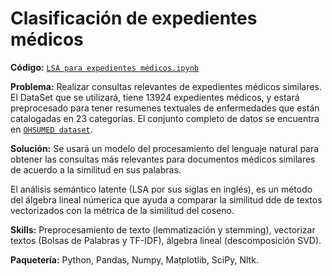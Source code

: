 # Clasificación de expedientes médicos

**Código:** [`LSA para expedientes médicos.ipynb`](https://github.com/ElAleph25/Projectos-del-Portafolio-/blob/main/LSAParaExpedientesM%C3%A9dicos/LSA%20para%20expedientes%20me%CC%81dicos.ipynb)

**Problema:** Realizar consultas relevantes de expedientes médicos similares. El DataSet que se utilizará, tiene 13924 expedientes médicos, y estará preprocesado para tener resumenes textuales de enfermedades que están catalogadas en 23 categorías.
El conjunto completo de datos se encuentra en [`OHSUMED dataset`](https://www.mat.unical.it/OlexSuite/Datasets/SampleDataSets-about.htm).

**Solución:** Se usará un modelo del procesamiento del lenguaje natural para obtener las consultas más relevantes para documentos médicos similares de acuerdo a la similitud en sus palabras. 

El análisis semántico latente (LSA por sus siglas en inglés), es un método del álgebra lineal númerica que ayuda a comparar la similitud dde de textos vectorizados con la métrica de la similitud del coseno.

**Skills:** Preprocesamiento de texto (lemmatización y stemming), vectorizar textos (Bolsas de Palabras y TF-IDF), álgebra lineal (descomposición SVD). 

**Paquetería:** Python, Pandas, Numpy, Matplotlib, SciPy, Nltk.
